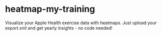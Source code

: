 # heatmap-my-training
Visualize your Apple Health exercise data with heatmaps. Just upload your export.xml and get yearly insights - no code needed!
